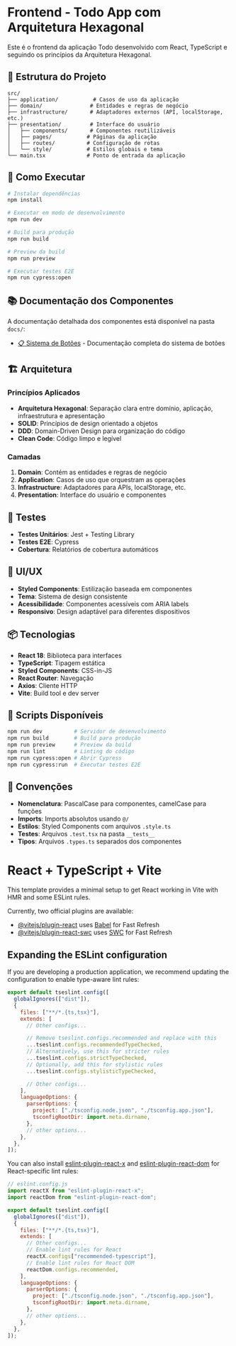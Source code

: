 # Frontend - Todo App com Arquitetura Hexagonal

Este é o frontend da aplicação Todo desenvolvido com React, TypeScript e seguindo os princípios da Arquitetura Hexagonal.

## 📁 Estrutura do Projeto

```
src/
├── application/           # Casos de uso da aplicação
├── domain/               # Entidades e regras de negócio
├── infrastructure/       # Adaptadores externos (API, localStorage, etc.)
├── presentation/         # Interface do usuário
│   ├── components/       # Componentes reutilizáveis
│   ├── pages/           # Páginas da aplicação
│   ├── routes/          # Configuração de rotas
│   └── style/           # Estilos globais e tema
└── main.tsx             # Ponto de entrada da aplicação
```

## 🚀 Como Executar

```bash
# Instalar dependências
npm install

# Executar em modo de desenvolvimento
npm run dev

# Build para produção
npm run build

# Preview da build
npm run preview

# Executar testes E2E
npm run cypress:open
```

## 📚 Documentação dos Componentes

A documentação detalhada dos componentes está disponível na pasta `docs/`:

- [📋 Sistema de Botões](./docs/components/buttons.md) - Documentação completa do sistema de botões

## 🏗️ Arquitetura

### Princípios Aplicados

- **Arquitetura Hexagonal**: Separação clara entre domínio, aplicação, infraestrutura e apresentação
- **SOLID**: Princípios de design orientado a objetos
- **DDD**: Domain-Driven Design para organização do código
- **Clean Code**: Código limpo e legível

### Camadas

1. **Domain**: Contém as entidades e regras de negócio
2. **Application**: Casos de uso que orquestram as operações
3. **Infrastructure**: Adaptadores para APIs, localStorage, etc.
4. **Presentation**: Interface do usuário e componentes

## 🧪 Testes

- **Testes Unitários**: Jest + Testing Library
- **Testes E2E**: Cypress
- **Cobertura**: Relatórios de cobertura automáticos

## 🎨 UI/UX

- **Styled Components**: Estilização baseada em componentes
- **Tema**: Sistema de design consistente
- **Acessibilidade**: Componentes acessíveis com ARIA labels
- **Responsivo**: Design adaptável para diferentes dispositivos

## 📦 Tecnologias

- **React 18**: Biblioteca para interfaces
- **TypeScript**: Tipagem estática
- **Styled Components**: CSS-in-JS
- **React Router**: Navegação
- **Axios**: Cliente HTTP
- **Vite**: Build tool e dev server

## 🔧 Scripts Disponíveis

```bash
npm run dev          # Servidor de desenvolvimento
npm run build        # Build para produção
npm run preview      # Preview da build
npm run lint         # Linting do código
npm run cypress:open # Abrir Cypress
npm run cypress:run  # Executar testes E2E
```

## 📝 Convenções

- **Nomenclatura**: PascalCase para componentes, camelCase para funções
- **Imports**: Imports absolutos usando `@/`
- **Estilos**: Styled Components com arquivos `.style.ts`
- **Testes**: Arquivos `.test.tsx` na pasta `__tests__`
- **Tipos**: Arquivos `.types.ts` separados dos componentes

# React + TypeScript + Vite

This template provides a minimal setup to get React working in Vite with HMR and some ESLint rules.

Currently, two official plugins are available:

- [@vitejs/plugin-react](https://github.com/vitejs/vite-plugin-react/blob/main/packages/plugin-react) uses [Babel](https://babeljs.io/) for Fast Refresh
- [@vitejs/plugin-react-swc](https://github.com/vitejs/vite-plugin-react/blob/main/packages/plugin-react-swc) uses [SWC](https://swc.rs/) for Fast Refresh

## Expanding the ESLint configuration

If you are developing a production application, we recommend updating the configuration to enable type-aware lint rules:

```js
export default tseslint.config([
  globalIgnores(["dist"]),
  {
    files: ["**/*.{ts,tsx}"],
    extends: [
      // Other configs...

      // Remove tseslint.configs.recommended and replace with this
      ...tseslint.configs.recommendedTypeChecked,
      // Alternatively, use this for stricter rules
      ...tseslint.configs.strictTypeChecked,
      // Optionally, add this for stylistic rules
      ...tseslint.configs.stylisticTypeChecked,

      // Other configs...
    ],
    languageOptions: {
      parserOptions: {
        project: ["./tsconfig.node.json", "./tsconfig.app.json"],
        tsconfigRootDir: import.meta.dirname,
      },
      // other options...
    },
  },
]);
```

You can also install [eslint-plugin-react-x](https://github.com/Rel1cx/eslint-react/tree/main/packages/plugins/eslint-plugin-react-x) and [eslint-plugin-react-dom](https://github.com/Rel1cx/eslint-react/tree/main/packages/plugins/eslint-plugin-react-dom) for React-specific lint rules:

```js
// eslint.config.js
import reactX from "eslint-plugin-react-x";
import reactDom from "eslint-plugin-react-dom";

export default tseslint.config([
  globalIgnores(["dist"]),
  {
    files: ["**/*.{ts,tsx}"],
    extends: [
      // Other configs...
      // Enable lint rules for React
      reactX.configs["recommended-typescript"],
      // Enable lint rules for React DOM
      reactDom.configs.recommended,
    ],
    languageOptions: {
      parserOptions: {
        project: ["./tsconfig.node.json", "./tsconfig.app.json"],
        tsconfigRootDir: import.meta.dirname,
      },
      // other options...
    },
  },
]);
```

